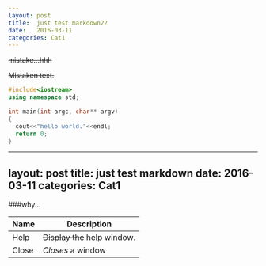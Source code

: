 ```yaml
---
layout: post
title:  just test markdown22
date:   2016-03-11
categories: Cat1
---
```


~~mistake...hhh~~

~~Mistaken text.~~

```cpp
#include<iostream>
using namespace std;

int main(int argc, char** argv)
{
  cout<<"hello world."<<endl;
  return 0;
}
```
---
layout: post
title:  just test markdown
date:   2016-03-11
categories: Cat1
---
###why...


| Name | Description          |
| ------------- | ----------- |
| Help      | ~~Display the~~ help window.|
| Close     | _Closes_ a window     |
